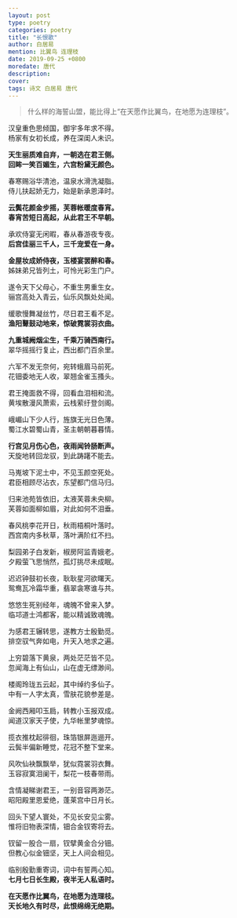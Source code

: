 ```yaml
---
layout: post
type: poetry
categories: poetry
title: "长恨歌"
author: 白居易
mention: 比翼鸟 连理枝
date: 2019-09-25 +0800
moredate: 唐代
description: 
cover: 
tags: 诗文 白居易 唐代
---
```


> 什么样的海誓山盟，能比得上“在天愿作比翼鸟，在地愿为连理枝”。

汉皇重色思倾国，御宇多年求不得。  
杨家有女初长成，养在深闺人未识。

**天生丽质难自弃，一朝选在君王侧。**  
**回眸一笑百媚生，六宫粉黛无颜色。**  

春寒赐浴华清池，温泉水滑洗凝脂。  
侍儿扶起娇无力，始是新承恩泽时。 

**云鬓花颜金步摇，芙蓉帐暖度春宵。**  
**春宵苦短日高起，从此君王不早朝。** 

承欢侍宴无闲暇，春从春游夜专夜。  
**后宫佳丽三千人，三千宠爱在一身。** 

**金屋妆成娇侍夜，玉楼宴罢醉和春。**  
姊妹弟兄皆列土，可怜光彩生门户。  

遂令天下父母心，不重生男重生女。  
骊宫高处入青云，仙乐风飘处处闻。 

缓歌慢舞凝丝竹，尽日君王看不足。  
**渔阳鼙鼓动地来，惊破霓裳羽衣曲。** 

**九重城阙烟尘生，千乘万骑西南行。**  
翠华摇摇行复止，西出都门百余里。  

六军不发无奈何，宛转蛾眉马前死。  
花钿委地无人收，翠翘金雀玉搔头。  

君王掩面救不得，回看血泪相和流。  
黄埃散漫风萧索，云栈萦纡登剑阁。 

峨嵋山下少人行，旌旗无光日色薄。  
蜀江水碧蜀山青，圣主朝朝暮暮情。 

**行宫见月伤心色，夜雨闻铃肠断声。**  
天旋地转回龙驭，到此踌躇不能去。  

马嵬坡下泥土中，不见玉颜空死处。  
君臣相顾尽沾衣，东望都门信马归。 

归来池苑皆依旧，太液芙蓉未央柳。  
芙蓉如面柳如眉，对此如何不泪垂。 

春风桃李花开日，秋雨梧桐叶落时。  
西宫南内多秋草，落叶满阶红不扫。  

梨园弟子白发新，椒房阿监青娥老。  
夕殿萤飞思悄然，孤灯挑尽未成眠。  

迟迟钟鼓初长夜，耿耿星河欲曙天。  
鸳鸯瓦冷霜华重，翡翠衾寒谁与共。  

悠悠生死别经年，魂魄不曾来入梦。  
临邛道士鸿都客，能以精诚致魂魄。  

为感君王辗转思，遂教方士殷勤觅。  
排空驭气奔如电，升天入地求之遍。  

上穷碧落下黄泉，两处茫茫皆不见。  
忽闻海上有仙山，山在虚无缥渺间。  

楼阁玲珑五云起，其中绰约多仙子。  
中有一人字太真，雪肤花貌参差是。  

金阙西厢叩玉扃，转教小玉报双成。  
闻道汉家天子使，九华帐里梦魂惊。  

揽衣推枕起徘徊，珠箔银屏迤逦开。  
云鬓半偏新睡觉，花冠不整下堂来。  

风吹仙袂飘飘举，犹似霓裳羽衣舞。  
玉容寂寞泪阑干，梨花一枝春带雨。  

含情凝睇谢君王，一别音容两渺茫。  
昭阳殿里恩爱绝，蓬莱宫中日月长。  

回头下望人寰处，不见长安见尘雾。  
惟将旧物表深情，钿合金钗寄将去。  

钗留一股合一扇，钗擘黄金合分钿。  
但教心似金钿坚，天上人间会相见。  

临别殷勤重寄词，词中有誓两心知。  
**七月七日长生殿，夜半无人私语时。**  

**在天愿作比翼鸟，在地愿为连理枝。**  
**天长地久有时尽，此恨绵绵无绝期。**  